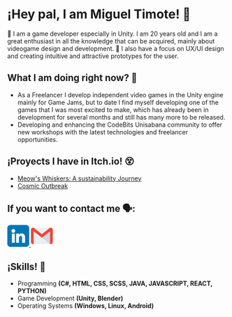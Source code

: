 # ¡Hey pal, I am Miguel Timote! 🤖

👾 I am a game developer especially in Unity. I am 20 years old and I am a great enthusiast in all the knowledge that can be acquired, mainly about videogame design and development.
🤩 I also have a focus on UX/UI design and creating intuitive and attractive prototypes for the user.

## What I am doing right now? 🦉

* As a Freelancer I develop independent video games in the Unity engine mainly for Game Jams, but to date I find myself developing one of the games that I was most excited to make, which has already been in development for several months and still has many more to be released.
* Developing and enhancing the CodeBits Unisabana community to offer new workshops with the latest technologies and freelancer opportunities.


## ¡Proyects I have in Itch.io! 😵

- [Meow's Whiskers: A sustainability Journey](https://hombrerex.itch.io/meows-whiskers-a-sustainability-journey)
- [Cosmic Outbreak](https://hombrerex.itch.io/cosmic-outbreak)

## If you want to contact me 🗣️: 

<a href="https://www.linkedin.com/in/miguel-timote/">
  <img src="Resources/linkedin.png" alt="Ejemplo" width="50px"/>
</a>

<a href="mailto:timotemiguelangel@gmail.com">
  <img src="Resources/gmail.png" alt="Ejemplo" width="50px"/>
</a>

## ¡Skills! 🧰

* Programming **(C#, HTML, CSS, SCSS, JAVA, JAVASCRIPT, REACT, PYTHON)**
* Game Development **(Unity, Blender)**
* Operating Systems **(Windows, Linux, Android)**
